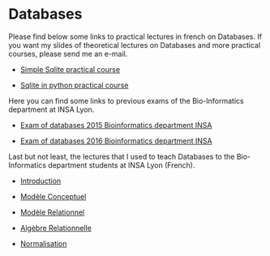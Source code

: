 # Databases

Please find below some links to practical lectures in french on Databases. If you want my slides of theoretical lectures on Databases and more practical courses, please send me an e-mail.

+ [Simple Sqlite practical course](./teaching/databases/TP_SQLITE.pdf)

+ [Sqlite in python practical course](./teaching/databases/python_BD.pdf)

Here you can find some links to previous exams of the Bio-Informatics department at INSA Lyon.

+ [Exam of databases 2015 Bioinformatics department INSA](./teaching/databases/DS-BD-2015.pdf)

+ [Exam of databases 2016 Bioinformatics department INSA](./teaching/databases/DS-BD-2016.pdf)

Last but not least, the lectures that I used to teach Databases to the Bio-Informatics department students at INSA Lyon (French).

+ [Introduction](./teaching/databases/introduction.pdf)

+ [Modèle Conceptuel](./teaching/databases/conceptuel.pdf)

+ [Modèle Relationnel](./teaching/databases/relationnel.pdf)

+ [Algèbre Relationnelle](./teaching/databases/algebre_relationnelle.pdf)

+ [Normalisation](./teaching/databases/normalisation.pdf)